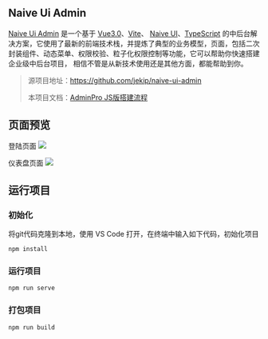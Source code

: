 ## Naive Ui Admin
[Naive Ui Admin](https://github.com/jekip/naive-ui-admin) 是一个基于 [Vue3.0](https://github.com/vuejs/vue-next)、[Vite](https://github.com/vitejs/vite)、 [Naive UI](https://www.naiveui.com/)、[TypeScript](https://www.typescriptlang.org/) 的中后台解决方案，它使用了最新的前端技术栈，并提炼了典型的业务模型，页面，包括二次封装组件、动态菜单、权限校验、粒子化权限控制等功能，它可以帮助你快速搭建企业级中后台项目， 相信不管是从新技术使用还是其他方面，都能帮助到你。

> 源项目地址：https://github.com/jekip/naive-ui-admin
>
> 本项目文档：[AdminPro JS版搭建流程](https://sx-code.github.io/wiki/adminpro/01_introduce/index.html)


## 页面预览
登陆页面
![](https://gcore.jsdelivr.net/gh/sx-code/tuchuang@main/naive-admin/login.png)

仪表盘页面
![](https://gcore.jsdelivr.net/gh/sx-code/tuchuang@main/naive-admin/dashboard.png)

## 运行项目

### 初始化
将git代码克隆到本地，使用 VS Code 打开，在终端中输入如下代码，初始化项目
```bash
npm install
```

### 运行项目
```bash
npm run serve
```

### 打包项目
```bash
npm run build
```